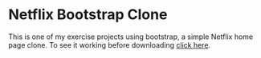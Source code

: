 # Netflix Bootstrap Clone

This is one of my exercise projects using bootstrap, a simple Netflix home page clone. To see it working before downloading [click here](https://ddougallves.github.io/Netflix-BootStrapClone/).